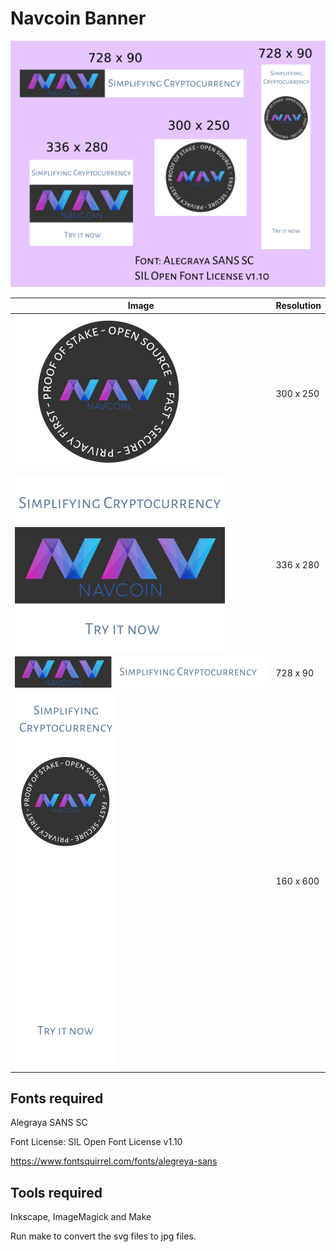 # Navcoin Banner

![all](https://github.com/d4ndo/NavcoinBanner/blob/master/banner.jpg "all")


| Image | Resolution |
|-------|------------|
| ![300x250](https://github.com/d4ndo/NavcoinBanner/blob/master/banner300x250.jpg "300x250")  | 300 x 250 |
| ![336x280](https://github.com/d4ndo/NavcoinBanner/blob/master/banner336x280.jpg "336x280") | 336 x 280 |
| ![728x90](https://github.com/d4ndo/NavcoinBanner/blob/master/banner728x90.jpg "728x90") | 728 x 90 |
| ![160x600](https://github.com/d4ndo/NavcoinBanner/blob/master/banner160x900.jpg "160x600") | 160 x 600  |


## Fonts required

Alegraya SANS SC

Font License: SIL Open Font License v1.10

https://www.fontsquirrel.com/fonts/alegreya-sans

## Tools required

Inkscape, ImageMagick and Make

Run make to convert the svg files to jpg files.
